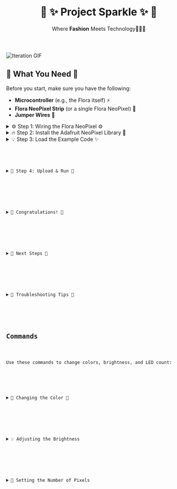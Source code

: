 <html lang="en">
<head>
  <meta charset="UTF-8" />
  <meta name="viewport" content="width=device-width, initial-scale=1.0" />
  <title>✨ Project Sparkle ✨</title>
  <link href="assets/css/styles.css" rel="stylesheet" />
</head>
<header>
     <h1>🌙 ✨ Project Sparkle ✨ 🌙</h1>
     <p>Where <strong>Fashion</strong> Meets Technology🌈✨🎉</p>
     
  </header>

<body class='cats'>
<div class="gif-container">
  <img src="https://github.com/LilaShiba/flora_dress/raw/main/assets/videos/iterate.gif" alt="Iteration GIF" style="max-width: 75%; height: auto;" >
</div>
  <section>
    <h2>🌟 What You Need 🌟</h2>
    <p>Before you start, make sure you have the following:</p>
    <ul>
      <li><strong>Microcontroller</strong> (e.g., the Flora itself) ⚡</li>
      <li><strong>Flora NeoPixel Strip</strong> (or a single Flora NeoPixel) 🌈</li>
      <li><strong>Jumper Wires</strong> 🔌</li>
    </ul>
  </section>

  <section class="step">
    <details>
      <summary>⚙️ Step 1: Wiring the Flora NeoPixel ⚙️</summary>
      <p>Here’s how to wire up your <strong>Flora NeoPixel</strong>:</p>
      <ol>
        <li>
          <strong>Connect the Flora NeoPixel</strong> using jumper wires:
          <ul>
            <li><strong>Data Pin</strong>: Pin A1 on Flora</li>
            <li><strong>Power (VCC)</strong>: 5V</li>
            <li><strong>Ground (GND)</strong>: GND</li>
          </ul>
        </li>
        <li>Your setup should look like this:</li>
        <img src="https://cdn-learn.adafruit.com/assets/assets/000/069/730/large1024/led_pixels_cpx_alligatorclips.jpg?1548106119" 
             alt="Flora NeoPixel Wiring Diagram" 
             style="max-width: 100%; height: auto;" />
      </ol>
    </details>
  </section>

  <section class="step">
    <details>
      <summary>🔥 Step 2: Install the Adafruit NeoPixel Library 🌈</summary>
      <p>1. Open the <strong>Arduino IDE</strong>.</p>
      <p>2. Navigate to <strong>Sketch > Include Library > Manage Libraries</strong>.</p>
      <p>3. Search for "<strong>Adafruit NeoPixel</strong>" and click <strong>Install</strong>.</p>
      <p><a href="https://www.arduino.cc/en/software/" class="button">Get the IDE HERE</a></p>
    </details>
  </section>

  <section class="step">
    <details>
      <summary>💡 Step 3: Load the Example Code ✨</summary>
      <p>We’ll use the <strong>strandtest</strong> example from the NeoPixel library:</p>
      <ol>
        <li>Open your <strong>Arduino IDE</strong>.</li>
        <li>Go to <strong>File > Examples > Adafruit NeoPixel > strandtest</strong>.</li>
      </ol>
      <pre><code>
#include &lt;Adafruit_NeoPixel.h&gt;

#define PIN        6
#define NUMPIXELS  16

Adafruit_NeoPixel strip(NUMPIXELS, PIN, NEO_GRB + NEO_KHZ800);

    void setup() {
            strip.begin();
            strip.show();
          }

          void loop() {
            for (int i = 0; i &lt; strip.numPixels(); i++) {
              strip.setPixelColor(i, strip.Color(255, 0, 0)); // Red
              strip.show();
              delay(50);
      }
    }
      </code></pre>
    </details>
  </section>

  <section class="step">
    <details>
      <summary>🚀 Step 4: Upload & Run 🚀</summary>
      <p>1. Connect your Arduino via USB.</p>
      <p>2. Select your board and port in <strong>Tools</strong>.</p>
      <p>3. Click <strong>Upload</strong> and enjoy the lights! 🎇</p>
    </details>
  </section>

  <section class="step">
    <details>
      <summary>🎉 Congratulations! 🎉</summary>
      <p>You’ve successfully lit up your <strong>Flora NeoPixel</strong> strip! 🌈✨</p>
    </details>
  </section>

  <section class="step">
    <details>
      <summary>🌈 Next Steps 🌙</summary>
      <ul>
        <li>Change color to <strong>green</strong>: <code>strip.Color(0, 255, 0)</code></li>
        <li>Try different animations to make it dance! 💃</li>
      </ul>
    </details>
  </section>

  <section class="step">
    <details>
      <summary>🌟 Troubleshooting Tips 🌟</summary>
      <ul>
        <li><strong>No lights?</strong> Double-check your wiring.</li>
        <li><strong>Blurry color?</strong> Use a proper 5V power supply.</li>
      </ul>
    </details>
  </section>

  <h2 class="shimmer-text">Commands</h2>
  <p>Use these commands to change colors, brightness, and LED count:</p>

  <section class="step">
    <details>
      <summary>🔧 Changing the Color 🎨</summary>
      <p>Change RGB values with:</p>
      <pre><code>
strip.setPixelColor(pixel, strip.Color(red, green, blue));
      </code></pre>
      <p>Example for green:</p>
      <pre><code>
strip.setPixelColor(i, strip.Color(0, 255, 0));
      </code></pre>
    </details>
  </section>

  <section class="step">
    <details>
      <summary>💡 Adjusting the Brightness</summary>
      <p>Use <code>strip.setBrightness(value)</code> (0–255):</p>
      <pre><code>
strip.setBrightness(128);  // 50% brightness
      </code></pre>
    </details>
  </section>

  <section class="step">
    <details>
      <summary>📏 Setting the Number of Pixels</summary>
      <p>Edit the <code>NUMPIXELS</code> value:</p>
      <pre><code>
#define NUMPIXELS 10
      </code></pre>
    </details>
  </section>


  <!-- JS at the end for better performance -->
  <script src="assets/js/cats.js"></script>
  <script src="assets/js/mouse.js"></script>
  <script src="assets/js/confetti.js"></script>
  <script src="assets/js/expandEffect.js"></script>
</body>
</html>